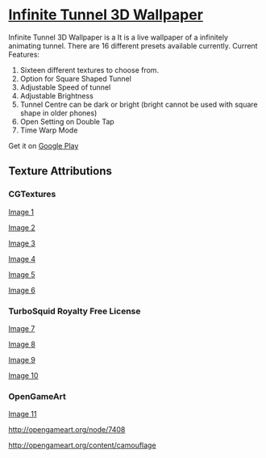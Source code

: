 
# [Infinite Tunnel 3D Wallpaper](https://play.google.com/store/apps/details?id=com.rrapps.infinitetunnel)

Infinite Tunnel 3D Wallpaper is a It is a live wallpaper of a infinitely animating tunnel.
There are 16 different presets available currently.
Current Features:
1. Sixteen different textures to choose from.
2. Option for Square Shaped Tunnel
3. Adjustable Speed of tunnel
4. Adjustable Brightness
5. Tunnel Centre can be dark or bright (bright cannot be used with square shape in older phones)
6. Open Setting on Double Tap
7. Time Warp Mode

Get it on [Google Play](https://play.google.com/store/apps/details?id=com.rrapps.infinitetunnel)

## Texture Attributions
### CGTextures
[Image 1](http://www.cgtextures.com/texview.php?id=42682&PHPSESSID=3torgnlpa9c5o1a1faiv91m2u1)

[Image 2](http://www.cgtextures.com/texview.php?id=66122&PHPSESSID=3torgnlpa9c5o1a1faiv91m2u1)

[Image 3](http://www.cgtextures.com/texview.php?id=97444&PHPSESSID=3torgnlpa9c5o1a1faiv91m2u1)

[Image 4](http://www.cgtextures.com/texview.php?id=19680&PHPSESSID=3torgnlpa9c5o1a1faiv91m2u1)

[Image 5](http://www.cgtextures.com/texview.php?id=64171&PHPSESSID=3torgnlpa9c5o1a1faiv91m2u1)

[Image 6](http://www.cgtextures.com/texview.php?id=17407&PHPSESSID=3torgnlpa9c5o1a1faiv91m2u1)

### TurboSquid Royalty Free License
[Image 7](http://scaloperion.deviantart.com/art/Wrinkled-Brown-Silk-261523661)

[Image 8](http://websoulz.com/20-high-resolution-silk-and-sparkling-textures-freebie/)

[Image 9](http://designcoral.com/freebies/fabric-textures/)

[Image 10](http://www.starnetblog.com/tileable/seamless-cloudy-star-field-textures/)

### OpenGameArt
[Image 11](http://opengameart.org/sites/default/files/lavafull.jpg)

http://opengameart.org/node/7408

http://opengameart.org/content/camouflage